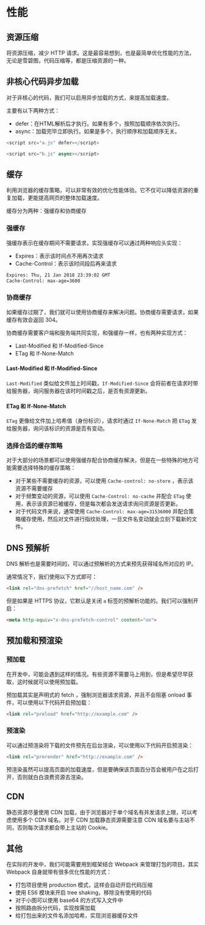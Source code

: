 # 性能

## 资源压缩

将资源压缩，减少 HTTP 请求。这是最容易想到，也是最简单优化性能的方法，无论是雪碧图，代码压缩等，都是压缩资源的一种。

## 非核心代码异步加载

对于非核心的代码，我们可以启用异步加载的方式，来提高加载速度。

主要有以下两种方式：

- defer：在HTML解析后才执行。如果有多个，按照加载顺序依次执行。
- async：加载完毕立即执行。如果是多个，执行顺序和加载顺序无关。

```js
<script src="a.js" defer></script>

<script src="b.js" async></script>
```

## 缓存

利用浏览器的缓存策略，可以非常有效的优化性能体验。它不仅可以降低资源的重复加载，更能提高网页的整体加载速度。

缓存分为两种：强缓存和协商缓存

### 强缓存

强缓存表示在缓存期间不需要请求，实现强缓存可以通过两种响应头实现：

- Expires：表示该时间点不用再次请求
- Cache-Control：表示该时间段后再来请求

```bash
Expires: Thu, 21 Jan 2018 23:39:02 GMT
Cache-Control: max-age=3600
```

### 协商缓存

如果缓存过期了，我们就可以使用协商缓存来解决问题。协商缓存需要请求，如果缓存有效会返回 304。

协商缓存需要客户端和服务端共同实现，和强缓存一样，也有两种实现方式：

- Last-Modified 和 If-Modified-Since
- ETag 和 If-None-Match

#### Last-Modified 和 If-Modified-Since

`Last-Modified` 类似给文件加上时间戳，`If-Modified-Since` 会将前者在请求时带给服务器，询问服务器在该时时间戳之后，是否有资源更新。

#### ETag 和 If-None-Match

`ETag` 更像给文件加上哈希值（身份标识），请求时通过 `If-None-Match` 把 `ETag` 发给服务器，询问该标识的资源是否有变动。

### 选择合适的缓存策略

对于大部分的场景都可以使用强缓存配合协商缓存解决，但是在一些特殊的地方可能需要选择特殊的缓存策略：

- 对于某些不需要缓存的资源，可以使用 `Cache-control: no-store` ，表示该资源不需要缓存
- 对于频繁变动的资源，可以使用 `Cache-Control: no-cache` 并配合 `ETag` 使用，表示该资源已被缓存，但是每次都会发送请求询问资源是否更新。
- 对于代码文件来说，通常使用 `Cache-Control: max-age=31536000` 并配合策略缓存使用，然后对文件进行指纹处理，一旦文件名变动就会立刻下载新的文件。

## DNS 预解析

DNS 解析也是需要时间的，可以通过预解析的方式来预先获得域名所对应的 IP。

通常情况下，我们使用以下方式即可：

```html
<link rel="dns-prefetch" href="//host_name.com" />
```

但是如果是 HTTPS 协议，它默认是关闭 `a` 标签的预解析功能的。我们可以强制开启：

```html
<meta http-equiv="x-dns-prefetch-control" content="on">
```

## 预加载和预渲染

### 预加载

在开发中，可能会遇到这样的情况。有些资源不需要马上用到，但是希望尽早获取，这时候就可以使用预加载。

预加载其实是声明式的 fetch ，强制浏览器请求资源，并且不会阻塞 onload 事件，可以使用以下代码开启预加载：

```html
<link rel="preload" href="http://example.com" />
```

### 预渲染

可以通过预渲染将下载的文件预先在后台渲染，可以使用以下代码开启预渲染：

```html
<link rel="prerender" href="http://example.com" />
```

预渲染虽然可以提高页面的加载速度，但是要确保该页面百分百会被用户在之后打开，否则就白白浪费资源去渲染。

## CDN

静态资源尽量使用 CDN 加载，由于浏览器对于单个域名有并发请求上限，可以考虑使用多个 CDN 域名。对于 CDN 加载静态资源需要注意 CDN 域名要与主站不同，否则每次请求都会带上主站的 Cookie。

## 其他

在实际的开发中，我们可能需要用到框架结合 Webpack 来管理打包的项目。其实 Webpack 自身就带有很多优化性能的方式：

- 打包项目使用 production 模式，这样会自动开启代码压缩
- 使用 ES6 模块来开启 tree shaking，移除没有使用的代码
- 对于小图可以使用 base64 的方式写入文件中
- 按照路由拆分代码，实现按需加载
- 给打包出来的文件名添加哈希，实现浏览器缓存文件